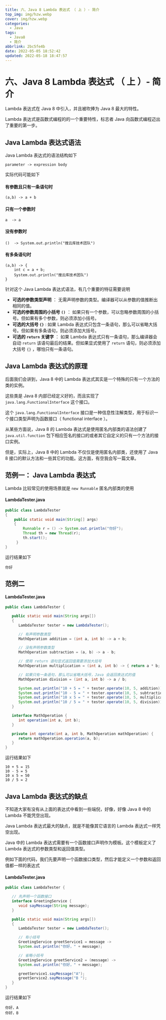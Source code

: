 ```yaml
---
title: 六、Java 8 Lambda 表达式 （ 上 ）- 简介
top_img: img/hzw.webp
cover: img/hzw.webp
categories:
  - Java
tags:
  - Java8
  - 简介
abbrlink: 2bc5fe4b
date: 2022-05-05 18:52:42
updated: 2022-05-18 18:47:57
---
```


# 六、Java 8 Lambda 表达式 （ 上 ）- 简介

Lambda 表达式在 Java 8 中引入，并且被吹捧为 Java 8 最大的特性。

Lambda 表达式是函数式编程的的一个重要特性，标志者 Java 向函数式编程迈出了重要的第一步。

## Java Lambda 表达式语法

Java Lambda 表达式的语法结构如下

```
parameter -> expression body
```

实际代码可能如下

#### 有参数且只有一条语句时

```
(a,b) -> a + b
```

#### 只有一个参数时

```
a  -> a
```

#### 没有参数时

```
()  -> System.out.println("搜云库技术团队")
```

#### 有多条语句时

```
(a,b) -> {
    int c = a + b;
    System.out.println("搜云库技术团队")
}
```

针对这个 Java Lambda 表达式语法，有几个重要的特征需要说明

- **可选的参数类型声明** ： 无需声明参数的类型。编译器可以从参数的值推断出相同的值。
- **可选的参数周围的小括号 `()`** ： 如果只有一个参数，可以忽略参数周围的小括号。但如果有多个参数，则必须添加小括号。
- **可选的大括号 `{}`** : 如果 Lambda 表达式只包含一条语句，那么可以省略大括号。但如果有多条语句，则必须添加大括号。
- **可选的 `return` 关键字** ： 如果 Lambda 表达式只有一条语句，那么编译器会自动 `return` 该语句最后的结果。但如果显式使用了 `return` 语句，则必须添加大括号 `{}` ，哪怕只有一条语句。

## Java Lambda 表达式的原理

后面我们会讲到，Java 8 中的 Lambda 表达式其实是一个特殊的只有一个方法的类的实例。

这些类是 Java 8 内部已经定义好的，而且实现了 `java.lang.FunctionalInterface` 这个接口。

这个 `java.lang.FunctionalInterface` 接口是一种信息性注解类型，用于标识一个接口类型声明为函数接口（ functional interface ）。

从某些方面说，Java 8 的 Lambda 表达式是使用匿名内部类的语法创建了 `java.util.function` 包下相应签名的接口的或者其它自定义的只有一个方法的接口实例。

但是，实际上，Java 8 中的 Lambda 不仅仅是使用匿名内部类，还使用了 Java 8 接口的默认方法和一些其它的功能。这方面，有空我会写一篇文章。

## 范例一： Java Lambda 表达式

Lambda 比较常见的使用场景就是 `new Runnable` 匿名内部类的使用

#### LambdaTester.java

```JAVA
public class LambdaTester
{
    public static void main(String[] args)
    {
        Runnable r = () -> System.out.println("你好");
        Thread th = new Thread(r);
        th.start(); 
     }
}
```

运行结果如下

```
你好 
```

## 范例二

#### LambdaTester.java

```JAVA
public class LambdaTester {

   public static void main(String args[])
   {
      LambdaTester tester = new LambdaTester();

      // 有声明参数类型
      MathOperation addition = (int a, int b) -> a + b;

      // 没有声明参数类型
      MathOperation subtraction = (a, b) -> a - b;

      // 使用 return 语句显式返回值需要添加大括号
      MathOperation multiplication = (int a, int b) -> { return a * b; };

      // 如果只有一条语句，那么可以省略大括号，Java 会返回表达式的值
      MathOperation division = (int a, int b) -> a / b;

      System.out.println("10 + 5 = " + tester.operate(10, 5, addition));
      System.out.println("10 - 5 = " + tester.operate(10, 5, subtraction));
      System.out.println("10 x 5 = " + tester.operate(10, 5, multiplication));
      System.out.println("10 / 5 = " + tester.operate(10, 5, division));
   }

   interface MathOperation {
      int operation(int a, int b);
   }

   private int operate(int a, int b, MathOperation mathOperation) {
      return mathOperation.operation(a, b);
   }
}
```

运行结果如下

```
10 + 5 = 15
10 - 5 = 5
10 x 5 = 50
10 / 5 = 2
```

## Java Lambda 表达式的缺点

不知道大家有没有从上面的表达式中看到一些端倪，好像，好像 Java 8 中的 Lambda 不能凭空出现。

Java Lambda 表达式最大的缺点，就是不能像其它语言的 Lambda 表达式一样凭空出现。

Java 中的 Lambda 表达式需要有一个函数接口声明作为模板。这个模板定义了 Lambda 表达式的参数类型和返回值类型。

例如下面的代码，我们先要声明一个函数接口类型，然后才能定义一个参数和返回值都一样的表达式

#### LambdaTester.java

```jAVA
public class LambdaTester {

   // 先声明一个函数接口
   interface GreetingService {
      void sayMessage(String message);
   }

   public static void main(String args[])
   {
      LambdaTester tester = new LambdaTester();

      // 有小括号
      GreetingService greetService1 = message ->
      System.out.println("你好，" + message);

      // 省略小括号
      GreetingService greetService2 = (message) ->
      System.out.println("你好，" + message);

      greetService1.sayMessage("A");
      greetService2.sayMessage("B ");
   }
}
```

运行结果如下

```
你好，A
你好，B
```